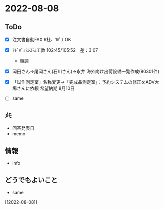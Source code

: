 # 2022-08-08

## ToDo
- [x] 注文書自動FAX 9社、1ﾊﾟｽ OK
- [x] ｱﾄﾞﾊﾞﾝｽｼｽﾃﾑ工数 102:45/105:52　差：3:07
	- 順調
- [x] 岡田さん→尾岡さん(石川さん)→永井 海外向け出荷設備一覧作成(80301件)
- [x] 「試作測定室」名称変更→「完成品測定室」：予約システムの修正をADV大場さんに依頼 希望納期 8月10日
- [ ] same


## ﾒﾓ
- 回答発表日
- memo


## 情報
- info


## どうでもよいこと
- same


[[2022-08-08]]

